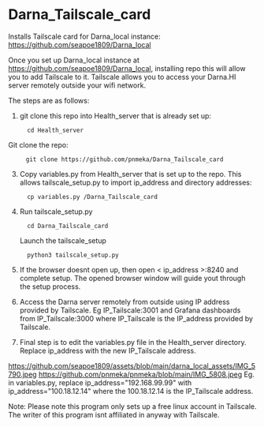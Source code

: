 # Darna_Tailscale_card
Installs Tailscale card for Darna_local instance: https://github.com/seapoe1809/Darna_local

Once you set up Darna_local instance at https://github.com/seapoe1809/Darna_local, installing repo this will allow you to add Tailscale to it. Tailscale allows you to access your Darna.HI server remotely outside your wifi network.

The steps are as follows:
1. git clone this repo into Health_server that is already set up:
   
         cd Health_server
Git clone the repo:

         git clone https://github.com/pnmeka/Darna_Tailscale_card


3. Copy variables.py from Health_server that is set up to the repo. This allows tailscale_setup.py to import ip_address and directory addresses:

         cp variables.py /Darna_Tailscale_card

4. Run tailscale_setup.py
   
         cd Darna_Tailscale_card
   Launch the tailscale_setup
   
         python3 tailscale_setup.py

6. If the browser doesnt open up, then open < ip_address >:8240 and complete setup. The opened browser window will guide yout through the setup process.

7. Access the Darna server remotely from outside using IP address provided by Tailscale. Eg IP_Tailscale:3001 and Grafana dashboards from IP_Tailscale:3000 where IP_Tailscale is the IP_address provided by Tailscale.

8. Final step is to edit the variables.py file in the Health_server directory. Replace ip_address with the new IP_Tailscale address.

https://github.com/seapoe1809/assets/blob/main/darna_local_assets/IMG_5790.jpeg
https://github.com/pnmeka/pnmeka/blob/main/IMG_5808.jpeg
   Eg. in variables.py, replace ip_address="192.168.99.99" with ip_address="100.18.12.14" where the 100.18.12.14 is the IP_Tailscale address.


Note:
Please note this program only sets up a free linux account in Tailscale. The writer of this program isnt affiliated in anyway with Tailscale.
